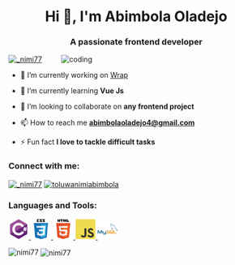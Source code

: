 <h1 align="center">Hi 👋, I'm Abimbola Oladejo</h1>
<h3 align="center">A passionate frontend developer</h3>
<img align="right" width="400" src="https://miro.medium.com/max/720/1*qdAW1TjCN57h1lbuuzvchg.gif" alt="coding" />

<p align="left"> <a href="https://twitter.com/_nimi77" target="blank"><img src="https://img.shields.io/twitter/follow/_nimi77?logo=twitter&style=for-the-badge" alt="_nimi77" /></a> </p>

- 🔭 I’m currently working on [Wrap]([https://github.com/Nimi77/wrap.git])

- 🌱 I’m currently learning **Vue Js**

- 👯 I’m looking to collaborate on **any frontend project**

- 📫 How to reach me **abimbolaoladejo4@gmail.com**

- ⚡ Fun fact **I love to tackle difficult tasks**

<h3 align="left">Connect with me:</h3>
<p align="left">
<a href="https://twitter.com/_nimi77" target="blank"><img align="center" src="https://raw.githubusercontent.com/rahuldkjain/github-profile-readme-generator/master/src/images/icons/Social/twitter.svg" alt="_nimi77" height="30" width="40" /></a>
<a href="https://instagram.com/toluwanimiabimbola" target="blank"><img align="center" src="https://raw.githubusercontent.com/rahuldkjain/github-profile-readme-generator/master/src/images/icons/Social/instagram.svg" alt="toluwanimiabimbola" height="30" width="40" /></a>
</p>

<h3 align="left">Languages and Tools:</h3>
<p align="left"> <a href="https://www.w3schools.com/cs/" target="_blank" rel="noreferrer"> <img src="https://raw.githubusercontent.com/devicons/devicon/master/icons/csharp/csharp-original.svg" alt="csharp" width="40" height="40"/> </a> <a href="https://www.w3schools.com/css/" target="_blank" rel="noreferrer"> <img src="https://raw.githubusercontent.com/devicons/devicon/master/icons/css3/css3-original-wordmark.svg" alt="css3" width="40" height="40"/> </a> <a href="https://www.w3.org/html/" target="_blank" rel="noreferrer"> <img src="https://raw.githubusercontent.com/devicons/devicon/master/icons/html5/html5-original-wordmark.svg" alt="html5" width="40" height="40"/> </a> <a href="https://developer.mozilla.org/en-US/docs/Web/JavaScript" target="_blank" rel="noreferrer"> <img src="https://raw.githubusercontent.com/devicons/devicon/master/icons/javascript/javascript-original.svg" alt="javascript" width="40" height="40"/> </a> <a href="https://www.mysql.com/" target="_blank" rel="noreferrer"> <img src="https://raw.githubusercontent.com/devicons/devicon/master/icons/mysql/mysql-original-wordmark.svg" alt="mysql" width="40" height="40"/> </a> </p>

<p><img align="left" src="https://github-readme-stats.vercel.app/api/top-langs?username=nimi77&show_icons=true&locale=en&layout=compact" alt="nimi77" /></p>

<p>&nbsp;<img align="center" src="https://github-readme-stats.vercel.app/api?username=nimi77&show_icons=true&locale=en" alt="nimi77" /></p>
